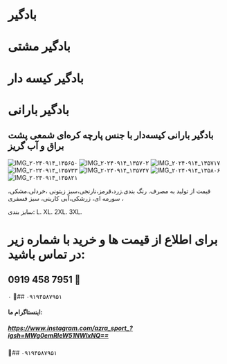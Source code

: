# بادگیر
# بادگیر مشتی
# بادگیر کیسه دار
# بادگیر بارانی
## بادگیر بارانی کیسه‌دار با جنس پارچه کره‌ای شمعی پشت براق و آب گریز
![IMG_۲۰۲۴۰۹۱۴_۱۳۵۶۵۰](https://github.com/user-attachments/assets/f661805c-c108-444c-b88d-a9603f4968e0)
![IMG_۲۰۲۴۰۹۱۴_۱۳۵۷۰۲](https://github.com/user-attachments/assets/2ddfd4ec-8394-4ced-ac49-475db184aea4)
![IMG_۲۰۲۴۰۹۱۴_۱۳۵۷۱۷](https://github.com/user-attachments/assets/3e7a0181-1338-480b-96e6-22c30f63c9af)
![IMG_۲۰۲۴۰۹۱۴_۱۳۵۷۳۳](https://github.com/user-attachments/assets/8eeab672-e99f-4b47-9bf0-f27fc47db4be)
![IMG_۲۰۲۴۰۹۱۴_۱۳۵۷۴۷](https://github.com/user-attachments/assets/cc9b70b7-4d63-4af6-aa6f-03bbf2a923ec)
![IMG_۲۰۲۴۰۹۱۴_۱۳۵۸۰۶](https://github.com/user-attachments/assets/3a8c0891-a9ab-429f-a4c3-14c2b3afbaf5)
![IMG_۲۰۲۴۰۹۱۴_۱۳۵۸۲۱](https://github.com/user-attachments/assets/c9685da3-aa4d-4808-926c-f9e1bc0bb97a)


قیمت از تولید به مصرف.
رنگ بندی.زرد،قرمز،نارنجی،سبز زیتونی ،خردلی،مشکی، سورمه ای، زرشکی،آبی کاربنی، سبز فسفری ، 


سایز بندی:   L.   XL.     2XL.      3XL.                                                                   
# برای اطلاع از قیمت ها و خرید با شماره زیر در تماس باشید: 
## ‪0919 458 7951‬‏ 📣
۰
📣## ۰۹۱۹۴۵۸۷۹۵۱
#### اینستاگرام ما:
##### https://www.instagram.com/azra_sport_?igsh=MWg0emRleW51NWIxNQ==

📣## ۰۹۱۹۴۵۸۷۹۵۱

